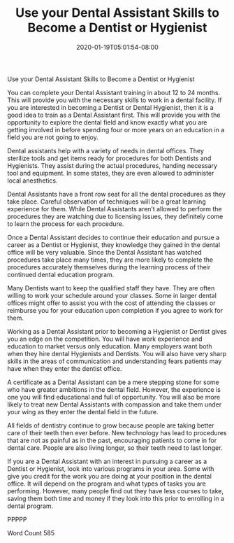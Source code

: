﻿---
title: "Use your Dental Assistant Skills to Become a Dentist or Hygienist"
date: 2020-01-19T05:01:54-08:00
description: "Text Tips for Web Success"
featured_image: "/images/Text.jpg"
tags: ["Text"]
---

Use your Dental Assistant Skills to Become a Dentist or Hygienist

You can complete your Dental Assistant training in about 12 to 24 months. This will provide you with the necessary skills to work in a dental facility. If you are interested in becoming a Dentist or Dental Hygienist, then it is a good idea to train as a Dental Assistant first. This will provide you with the opportunity to explore the dental field and know exactly what you are getting involved in before spending four or more years on an education in a field you are not going to enjoy.

Dental assistants help with a variety of needs in dental offices. They sterilize tools and get items ready for procedures for both Dentists and Hygienists. They assist during the actual procedures, handing necessary tool and equipment. In some states, they are even allowed to administer local anesthetics. 

Dental Assistants have a front row seat for all the dental procedures as they take place. Careful observation of techniques will be a great learning experience for them. While Dental Assistants aren’t allowed to perform the procedures they are watching due to licensing issues, they definitely come to learn the process for each procedure. 

Once a Dental Assistant decides to continue their education and pursue a career as a Dentist or Hygienist, they knowledge they gained in the dental office will be very valuable. Since the Dental Assistant has watched procedures take place many times, they are more likely to complete the procedures accurately themselves during the learning process of their continued dental education program.

Many Dentists want to keep the qualified staff they have. They are often willing to work your schedule around your classes. Some in larger dental offices might offer to assist you with the cost of attending the classes or reimburse you for your education upon completion if you agree to work for them.

Working as a Dental Assistant prior to becoming a Hygienist or Dentist gives you an edge on the competition. You will have work experience and education to market versus only education. Many employers want both when they hire dental Hygienists and Dentists. You will also have very sharp skills in the areas of communication and understanding fears patients may have when they enter the dentist office.

A certificate as a Dental Assistant can be a mere stepping stone for some who have greater ambitions in the dental field. However, the experience is one you will find educational and full of opportunity. You will also be more likely to treat new Dental Assistants with compassion and take them under your wing as they enter the dental field in the future. 

All fields of dentistry continue to grow because people are taking better care of their teeth then ever before. New technology has lead to procedures that are not as painful as in the past, encouraging patients to come in for dental care. People are also living longer, so their teeth need to last longer.

If you are a Dental Assistant with an interest in pursuing a career as a Dentist or Hygienist, look into various programs in your area. Some with give you credit for the work you are doing at your position in the dental office. It will depend on the program and what types of tasks you are performing. However, many people find out they have less courses to take, saving them both time and money if they look into this prior to enrolling in a dental program. 

PPPPP

Word Count 585

